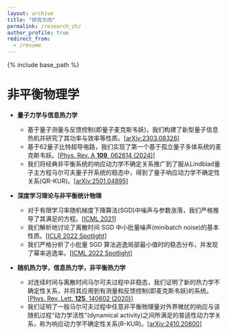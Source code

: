```yaml
---
layout: archive
title: "研究方向"
permalink: /research_zh/
author_profile: true
redirect_from:
  - /resume
---
```


{% include base_path %}
# 非平衡物理学

* **量子力学与信息热力学**
  * 基于量子测量与反馈控制(即量子麦克斯韦妖)，我们构建了新型量子信息热机并研究了其功率与效率等性质。[[arXiv:2303.08326]](https://arxiv.org/abs/2303.08326)
  * 基于62量子比特超导电路，我们实现了第一个基于孤立量子多体系统的麦克斯韦妖。[[Phys. Rev. A **109**, 062614 (2024)]](https://journals.aps.org/pra/abstract/10.1103/PhysRevA.109.062614)
  * 我们将经典非平衡系统的响应动力学不确定关系推广到了服从Lindblad量子主方程马尔可夫量子开系统的稳态中，得到了量子响应动力学不确定性关系(QR-KUR)。[[arXiv:2501.04895]](https://arxiv.org/abs/2501.04895)

* **深度学习理论与非平衡统计物理**
  * 对于有限学习率随机梯度下降算法(SGD)中噪声与参数涨落，我们严格推导了其满足的方程。[[ICML 2021]](http://proceedings.mlr.press/v139/liu21ad.html)
  * 我们解析地讨论了离散时间 SGD 中小批量噪声(minibatch noise)的基本性质。[[ICLR 2022 Spotlight]](https://openreview.net/forum?id=uorVGbWV5sw)
  * 我们严格分析了小批量 SGD 算法逃逸局部最小值时的稳态分布，并发现了幂率逃逸率。[[ICML 2022 Spotlight]](https://proceedings.mlr.press/v162/mori22a.html)

* **随机热力学，信息热力学，非平衡热力学**
  * 对连续时间与离散时间马尔可夫过程中非稳态，我们证明了新的热力学不确定性关系，并将其应用到有测量和反馈控制(即麦克斯韦妖)的系统。[[Phys. Rev. Lett. **125**, 140602 (2020)]](https://journals.aps.org/prl/abstract/10.1103/PhysRevLett.125.140602)
  * 我们证明了一般马尔可夫过程中任意非平衡物理量对外界微扰的响应与该随机过程“动力学活性”(dynamical activity)之间所满足的普适性动力学关系，称为响应动力学不确定性关系(R-KUR)。[[arXiv:2410.20800]](https://arxiv.org/abs/2410.20800)
